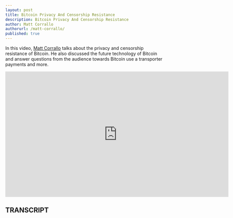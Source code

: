 ```yaml
---
layout: post
title: Bitcoin Privacy And Censorship Resistance
description: Bitcoin Privacy And Censorship Resistance
author: Matt Corrallo
authorurl: /matt-corrallo/
published: true
---
```


<p>In this video, <a href="/matt-corrallo/">Matt Corrallo</a> talks about the privacy and censorship resistance of Bitcoin. He also discussed the future technology of Bitcoin and answer questions from the audience towards Bitcoin use a transporter payments and more. </p>

<center> <iframe width="700" height="394" src="https://www.youtube.com/embed/GMvWDg9dtcw" frameborder="0" allowfullscreen></iframe> </center>

<h2>TRANSCRIPT</h2>
